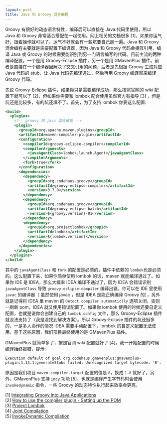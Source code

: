 ```yaml
---
layout: post
title: Java 和 Groovy 混合编程
---
```

Groovy 有很好的动态语言特性，编译后可以直接在 Java 代码里使用，所以 Java 和 Groovy 非常适合搭配在一起使用。网上相关的文档很多 [1]，如果你运气好，跟着操作就可以了，运气不好就会有一些坑要自己趟一遍。Java 和 Groovy 混合编程主要就是需要配置下编译器，因为 Java 和 Groovy 代码会相互引用，编译 Java 或 Groovy 的时候需要能识别到另一门语言编写的代码。目前主流的两种编译配置，一个是用 Groovy-Eclipse 插件，另一个是用 GMavenPlus 插件。前者是直接在一个编译器里解决了交叉引用的问题，后者是先根据 Groovy 生成对应 Java 代码的 stub，让 Java 代码先编译通过，然后再用 Groovy 编译器来编译 Groovy 代码。

先说 Groovy-Eclipse 插件，如果你只是需要编译成功，那么按照官网的 wiki 配置下就可以了 [2]，但如果你需要和 lombok 配合使用虽然官方有指导 [3] ，但是坑还是比较多，有的坑还填不了。首先，为了支持 lombok 你要这么配置:
```xml
<build>
  <plugins>
    <!-- groovy 和 java 混合编程 -->
    <plugin>
      <groupId>org.apache.maven.plugins</groupId>
      <artifactId>maven-compiler-plugin</artifactId>
      <configuration>
        <compilerId>groovy-eclipse-compiler</compilerId>
        <compilerArguments>
          <javaAgentClass>lombok.launch.Agent</javaAgentClass>
        </compilerArguments>
        <fork>true</fork>
      </configuration>
      <dependencies>
        <dependency>
          <groupId>org.codehaus.groovy</groupId>
          <artifactId>groovy-eclipse-compiler</artifactId>
          <version>3.7.0</version>
        </dependency>
        <dependency>
          <groupId>org.codehaus.groovy</groupId>
          <artifactId>groovy-eclipse-batch</artifactId>
          <version>${groovy.version}-01</version>
        </dependency>
        <dependency>
          <groupId>org.projectlombok</groupId>
          <artifactId>lombok</artifactId>
          <version>${lombok.version}</version>
        </dependency>
      </dependencies>
    </plugin>
  </plugins>
</build>
```
其中的 `javaAgentClass` 和 `fork` 的配置是必须的，插件中依赖的 `lombok`也是必须的。这么配置下来，如果你简单使用 lombok 的话，maven 就能编译通过了。如果你 IDE 是 IDEA，那么大概率 IDEA 编译不通过了，因为 IDEA 会错误识别 `javaAgentClass` 导致 `groovy-eclipse-compiler` 编译出错。你可以在 IDE 里使用 `javac` 的编译器（ 虽然使用 javac ，但是 IDEA 是能正确编译 Groovy 的），另外就是记得将 IDEA 里 maven 的 `Detect compiler automaticlly` 选项关闭，否则一刷新 pom，IDEA 就又使用错误配置了。如果你 lombok 使用的时候还要自定义配置，也就是说你会创建自己的 `lombok.config` 文件，那么 Groovy-Eclipse 插件就没法支持了（我是没找到解决方案）。所以 Groovy-Eclipse 插件的坑还挺多的，一是多人协作的情况 IDEA 需要手动配置下，lombok 的自定义配置无法使用，基于这些原因，我们项目最终使用的是 GMavenPlus 插件。

GMavenPlus 就简单多了，按照官网 wiki 配置就好了 [4]。我一开始配置的时候编译始终报错，提示:
```
Execution default of goal org.codehaus.gmavenplus:gmavenplus-plugin:1.13.1:generateStubs failed: Unrecognized target bytecode: '8'.
```
原因是我们项目 `maven.compiler.target` 配置的值是 `8`，换成 `1.8` 就好了。另外，GMavenPlus 支持 `indy` 功能 [5]，也就是编译产生字节码时会使用 `invokedynamic` 指令，一些 Groovy 的动态特性执行起来效率会更高。

[1] [Integrating Groovy into Java Applications](https://www.baeldung.com/groovy-java-applications)<br />[2] [How to use the compiler plugin - Setting up the POM](https://github.com/groovy/groovy-eclipse/wiki/Groovy-Eclipse-Maven-plugin#how-to-use-the-compiler-plugin---setting-up-the-pom)<br />[3] [Project Lombok](https://github.com/groovy/groovy-eclipse/wiki/Groovy-Eclipse-Maven-plugin#project-lombok)<br />[4] [Joint Compilation](https://github.com/groovy/GMavenPlus/wiki/Examples#joint-compilation)<br />[5] [InvokeDynamic Compilation](https://github.com/groovy/GMavenPlus/wiki/Examples#invokedynamic-compilation)

